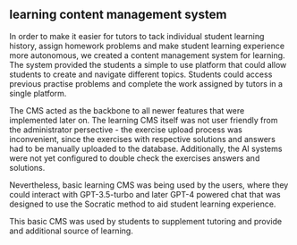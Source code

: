 ## learning content management system

In order to make it easier for tutors to tack individual student learning history, assign homework problems and make student learning experience more autonomous, we created a content management system for learning.
The system provided the students a simple to use platform that could allow students to create and navigate different topics. Students could access previous practise problems and complete the work assigned by tutors in a single platform.

The CMS acted as the backbone to all newer features that were implemented later on. The learning CMS itself was not user friendly from the administrator persective - the exercise upload process was inconvenient, 
since the exercises with respective solutions and answers had to be manually uploaded to the database. Additionally, the AI systems were not yet configured to double check the exercises answers and solutions.

Nevertheless, basic learning CMS was being used by the users, where they could interact with GPT-3.5-turbo and later GPT-4 powered chat that was designed to use the Socratic method to aid student learning experience.

This basic CMS was used by students to supplement tutoring and provide and additional source of learning.
